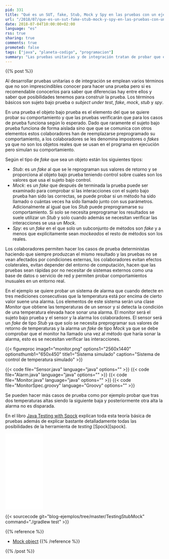 ```yaml
---
pid: 331
title: "Qué es un SUT, fake, Stub, Mock y Spy en las pruebas con un ejemplo"
url: "/2018/07/que-es-un-sut-fake-stub-mock-y-spy-en-las-pruebas-con-un-ejemplo/"
date: 2018-07-04T10:00:00+02:00
language: "es"
rss: true
sharing: true
comments: true
promoted: false
tags: ["java", "planeta-codigo", "programacion"]
summary: "Las pruebas unitarias y de integración tratan de probar que el comportamiento del sujeto bajo prueba es el esperado. Este sujeto bajo prueba usará colaboradores que en las pruebas deben ser reemplazados por _fakes_ para probar las condiciones deseadas del de sujeto bajo prueba. Depdendiendo del comportamiento asignado al colaborador tenemos varios tipos: _Stub_, _Mock_ o _Spy_."
---
```


{{% post %}}

Al desarrollar pruebas unitarias o de integración se emplean varios términos que no son imprescindibles conocer para hacer una prueba pero si es recomendable conocerlos para saber que diferencias hay entre ellos y saber que posibilidades tenemos para construir la prueba. Los términos básicos son sujeto bajo prueba o _subject under test_, _fake_, _mock_, _stub_ y _spy_.

En una prueba el objeto bajo prueba es el elemento del que se quiere probar su comportamiento y que las pruebas verificarán que para los casos de prueba funciona según lo esperado. Dado que raramente el sujeto bajo prueba funciona de forma aislada sino que que se comunica con otros elementos estos colaboradores han de reemplazarse preprogramado su comportamiento, a los colaboradores se les denomina impostores o _fakes_ ya que no son los objetos reales que se usan en el programa en ejecución pero simulan su comportamiento.

Según el tipo de _fake_ que sea un objeto están los siguientes tipos:

* _Stub_: es un _fake_ al que se le reprograman sus valores de retorno y se proporciona al objeto bajo prueba teniendo control sobre cuales son los valores que usa el sujeto bajo control.
* _Mock_: es un _fake_ que después de terminada la prueba puede ser examinado para comprobar si las interacciones con el sujeto bajo prueba han sido las correctas, se puede probar si un método ha sido llamado o cuántas veces ha sido llamado junto con sus parámetros. Adicionalmente al igual que los _Stub_ puede preprogramarse su comportamiento. Si solo se necesita preprogramar los resultados se suele utilizar un _Stub_ y solo cuando además se necesitan verificar las interacciones se usa un _Mock_.
* _Spy_: es un _fake_ en el que solo un subconjunto de métodos son _fake_ y a menos que explícitamente sean _mockeados_ el resto de métodos son los reales.

Los colaboradores permiten hacer los casos de prueba deterministas haciendo que siempre produzcan el mismo resultado y las pruebas no se vean afectados por condiciones externas, los colaboradores evitan efectos colaterales, evitan depender del entorno de computación, hacen que las pruebas sean rápidas por no necesitar de sistemas externos como una base de datos o servicio de red y permiten probar comportamientos inusuales en un entorno real.

En el ejemplo se quiere probar un sistema de alarma que cuando detecte en tres mediciones consecutivas que la temperatura está por encima de cierto valor suene una alarma. Los elementos de este sistema serán una clase _Monitor_ que obtiene las temperaturas de un sensor y si detecta la condición de una temperatura elevada hace sonar una alarma. El monitor será el sujeto bajo prueba y el sensor y la alarma los colaboradores. El sensor será un _fake_ de tipo _Stub_ ya que solo se necesita preprogramar sus valores de retorno de temperaturas y la alarma un _fake_ de tipo _Mock_ ya que se debe comprobar que el monitor ha llamado una vez al método que haría sonar la alarma, esto es se necesitan verificar las interacciones.

<div class="media">
    {{< figureproc
        image1="monitor.png" options1="2560x1440" optionsthumb1="650x450" title1="Sistema simulado"
        caption="Sistema de control de temperatura simulado" >}}
</div>

{{< code file="Sensor.java" language="java" options="" >}}
{{< code file="Alarm.java" language="java" options="" >}}
{{< code file="Monitor.java" language="java" options="" >}}
{{< code file="MonitorSpec.groovy" language="Groovy" options="" >}}

Se pueden hacer más casos de prueba como por ejemplo probar que tras dos temperaturas altas siendo la siguiente baja y posteriormente otra alta la alarma no es disparada.

En el libro [Java Testing with Spock](https://amzn.to/2MMSV2J) explican toda esta teoría básica de pruebas además de explicar bastante detalladamente todas las posibilidades de la herramienta de _testing_ [Spock][spock].

<div class="media-amazon">
    <iframe style="width:120px;height:240px;" marginwidth="0" marginheight="0" scrolling="no" frameborder="0" src="//rcm-eu.amazon-adsystem.com/e/cm?lt1=_blank&bc1=000000&IS2=1&bg1=FFFFFF&fc1=000000&lc1=0000FF&t=blobit-21&o=30&p=8&l=as4&m=amazon&f=ifr&ref=as_ss_li_til&asins=1617292532&linkId=b57d8e90599c681fc8e794027e17bea3"></iframe>
</div>

{{< sourcecode git="blog-ejemplos/tree/master/TestingStubMock" command="./gradlew test" >}}

{{% reference %}}

* [Mock object](https://en.wikipedia.org/wiki/Mock_object)
{{% /reference %}}

{{% /post %}}
